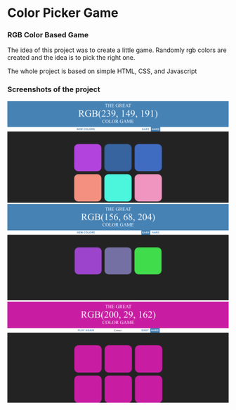# Color Picker Game

### RGB Color Based Game 

The idea of this project was to create a little game. Randomly rgb colors are created and the idea is to pick the right one.

The whole project is based on simple HTML, CSS, and Javascript



### Screenshots of the project



![](/screenshots/screenshot1.png?raw=true "Optional Title")
![](/screenshots/screenshot2.png?raw=true "Optional Title")
![](/screenshots/screenshot4.png?raw=true "Optional Title")
